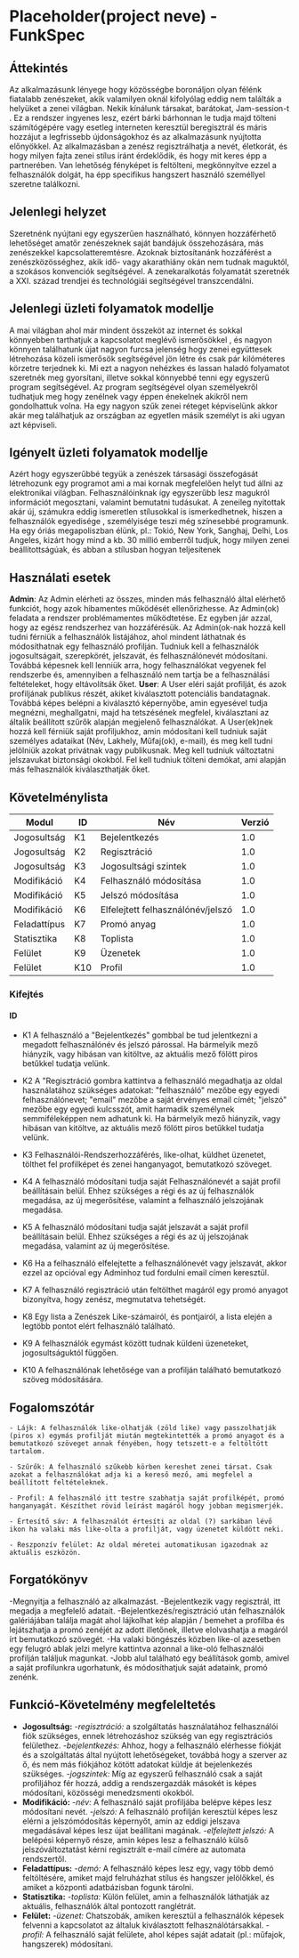 ﻿# Placeholder(project neve) - FunkSpec

## Áttekintés
Az alkalmazásunk lényege hogy közösségbe boronáljon olyan félénk fiatalabb zenészeket, akik valamilyen oknál kifolyólag eddig nem találták a helyüket a zenei világban. Nekik kínálunk társakat, barátokat, Jam-session-t .
Ez a rendszer ingyenes lesz, ezért bárki bárhonnan le tudja majd tölteni számítógépére vagy esetleg interneten keresztül beregisztrál és máris hozzájut a legfrissebb újdonságokhoz és az alkalmazásunk nyújtotta előnyökkel.
Az alkalmazásban a zenész regisztrálhatja a nevét, életkorát, és hogy milyen fajta zenei stílus iránt érdeklődik, és hogy mit keres épp a partnerében. Van lehetőség fényképet is feltölteni, megkönnyítve ezzel a felhasználók dolgát, ha épp specifikus hangszert használó személlyel szeretne találkozni.

## Jelenlegi helyzet
Szeretnénk nyújtani egy egyszerűen használható, könnyen hozzáférhető lehetőséget amatőr zenészeknek saját bandájuk összehozására, más zenészekkel kapcsolatteremtésre. Azoknak biztosítanánk hozzáférést a zenészközösséghez, akik idő- vagy akarathiány okán nem tudnak maguktól, a szokásos konvenciók segítségével. A zenekaralkotás folyamatát szeretnék a XXI. század trendjei és technológiái segítségével transzcendálni.

## Jelenlegi üzleti folyamatok modellje
A mai világban ahol már mindent összeköt az internet és sokkal könnyebben tarthatjuk a kapcsolatot meglévő ismerősökkel , és nagyon könnyen találhatunk újat nagyon furcsa jelenség hogy zenei együttesek létrehozása közeli ismerősök segítségével jön létre és csak pár kilóméteres körzetre terjednek ki. Mi ezt a nagyon nehézkes és lassan haladó folyamatot szeretnék meg gyorsítani, illetve sokkal könnyebbé tenni egy egyszerű program segítségével. Az program segítségével olyan személyekről tudhatjuk meg hogy zenélnek vagy éppen énekelnek akikről nem gondolhattuk volna. Ha egy nagyon szűk zenei réteget képviselünk akkor akár meg találhatjuk az országban az egyetlen másik személyt is aki ugyan azt képviseli. 

## Igényelt üzleti folyamatok modellje
Azért hogy egyszerűbbé tegyük a zenészek társasági összefogását  létrehozunk egy programot ami a mai kornak megfelelően helyt tud állni az elektronikai világban. Felhasználóinknak így egyszerűbb lesz magukról információt megosztani, valamint bemutatni tudásukat. A zeneileg nyitottak akár új, számukra eddig ismeretlen stílusokkal is ismerkedhetnek, hiszen a felhasználók egyedisége , személyisége teszi még színesebbé programunk. Ha egy óriás megapoliszban élünk, pl.: Tokió, New York, Sanghaj, Delhi, Los Angeles, kizárt hogy mind a kb. 30 millió emberről tudjuk, hogy milyen zenei beállítottságúak, és abban a stílusban hogyan teljesítenek

## Használati esetek
**Admin**: Az Admin elérheti az összes, minden más felhasználó által elérhető funkciót, hogy azok hibamentes működését ellenőrizhesse. Az Admin(ok) feladata a rendszer problémamentes működtetése. Ez egyben jár azzal, hogy az egész rendszerhez van hozzáférésük. Az Admin(ok-nak hozzá kell tudni férniük a felhasználók listájához, ahol mindent láthatnak és módosíthatnak egy felhasználó profilján. Tudniuk kell a felhasználók jogosultságait, szerepkörét, jelszavát, és felhasználónevét módosítani. Továbbá képesnek kell lenniük arra, hogy felhasználókat vegyenek fel rendszerbe és, amennyiben a felhasználó nem tartja be a felhasználási feltételeket, hogy eltávolítsák őket.
**User**: A User eléri saját profilját, és azok profiljának publikus részét, akiket kiválasztott potenciális bandatagnak. Továbbá képes belépni a kiválasztó képernyőbe, amin egyesével tudja megnézni, meghallgatni, majd ha tetszésének megfelel, kiválasztani az általik beállított szűrők alapján megjelenő felhasználókat. A User(ek)nek hozzá kell férniük saját profiljukhoz, amin módosítani kell tudniuk saját személyes adataikat (Név, Lakhely, Műfaj(ok), e-mail), és meg kell tudni jelölniük azokat privátnak vagy publikusnak. Meg kell tudniuk változtatni jelszavukat biztonsági okokból. Fel kell tudniuk tölteni demókat, ami alapján más felhasználók kiválaszthatják őket.

## Követelménylista

|   Modul   | ID |  Név   |  Verzió  |
|-----------|----|--------|----------|
|Jogosultság| K1 | Bejelentkezés|1.0|
|Jogosultság|K2|Regisztráció|1.0|
|Jogosultság|K3|Jogosultsági szintek|1.0|
|Modifikáció|K4|Felhasználó módosítása|1.0|
|Modifikáció|K5|Jelszó módosítása|1.0|
|Modifikáció|K6|Elfelejtett felhasználónév/jelszó|1.0|
|Feladattípus|K7|Promó anyag|1.0|
|Statisztika|K8|Toplista|1.0|
|Felület|K9|Üzenetek|1.0|
|Felület|K10|Profil|1.0|

### Kifejtés    
#### ID
- K1  A felhasználó a "Bejelentkezés" gombbal be tud jelentkezni a megadott felhasználónév és jelszó párossal. Ha bármelyik mező hiányzik, vagy hibásan van kitöltve, az aktuális mező fölött piros betűkkel tudatja velünk.

- K2  A "Regisztráció gombra kattintva a felhasználó megadhatja az oldal használatához szükséges adatokat: "felhasználó" mezőbe egy egyedi felhasználónevet; "email" mezőbe a saját érvényes email címét; "jelszó" mezőbe egy egyedi kulcsszót, amit harmadik személynek semmiféleképpen nem adhatunk ki.
Ha bármelyik mező hiányzik, vagy hibásan van kitöltve, az aktuális mező fölött piros betűkkel tudatja velünk.

- K3  Felhasználói-Rendszerhozzáférés, like-olhat, küldhet üzenetet, tölthet fel profilképet és zenei hanganyagot, bemutatkozó szöveget.

- K4 A felhasználó módosítani tudja saját Felhasználónevét a saját profil beállításain belül. Ehhez szükséges a régi és az új felhasználók megadása, az új megerősítése, valamint a felhasználó jelszojának megadása. 

- K5 A felhasználó módosítani tudja saját jelszavát a saját profil beállításain belül. Ehhez szükséges a régi és az új jelszojának megadása, valamint az új megerősítése.

- K6 Ha a felhasználó elfelejtette a felhasználónevét vagy jelszavát, akkor ezzel az opcióval egy Adminhoz tud fordulni email címen keresztül.

- K7 A felhasználó regisztráció után feltölthet magáról egy promó anyagot bizonyítva, hogy zenész, megmutatva tehetségét.

- K8 Egy lista a Zenészek Like-számairól, és pontjairól, a lista elején a legtöbb pontot elért felhasználó található.

- K9 A felhasználók egymást között tudnak küldeni üzeneteket, jogosultságuktól függően.

- K10 A felhasználónak lehetősége van a profilján található bemutatkozó szöveg módosítására.

## Fogalomszótár
	- Lájk: A felhasználók like-olhatják (zöld like) vagy passzolhatják (piros x) egymás profilját miután megtekintették a promó anyagot és a bemutatkozó szöveget annak fényében, hogy tetszett-e a feltöltött tartalom.

	- Szűrők: A felhasználó szűkebb körben kereshet zenei társat. Csak azokat a felhasználókat adja ki a kereső mező, ami megfelel a beállított feltételeknek.

	- Profil: A felhasználó itt testre szabhatja saját profilképét, promó hanganyagát. Készíthet rövid leírást magáról hogy jobban megismerjék.

	- Értesítő sáv: A felhasználót értesíti az oldal (?) sarkában lévő ikon ha valaki más like-olta a profilját, vagy üzenetet küldött neki.

	- Reszponzív felület: Az oldal méretei automatikusan igazodnak az aktuális eszközön.

## Forgatókönyv
-Megnyitja a felhasználó az alkalmazást.
-Bejelentkezik vagy regisztrál, itt megadja a megfelelő adatait.
-Bejelentkezés/regisztráció után felhasználók galériájában találja magát ahol lájkolhat kép alapján / bemehet a profilba és lejátszhatja a promó zenéjét az adott illetőnek, illetve elolvashatja a magáról írt bemutatkozó szövegét. 
-Ha valaki böngészés közben like-ol azesetben egy felugró ablak jelzi melyre kattintva azonnal a like-oló felhasználói profilján találjuk magunkat.
-Jobb alul található egy beállítások gomb, amivel a saját profilunkra ugorhatunk, és módosíthatjuk saját adataink, promó zenénk.

## Funkció-Követelmény megfeleltetés
- **Jogosultság:** *-regisztráció:* a szolgáltatás használatához felhasználói fiók szükséges, ennek létrehozáshoz szükség van egy regisztrációs felülethez. *-bejelentkezés:* Ahhoz, hogy a felhasználó elérhesse fiókját és a szolgáltatás által nyújtott lehetőségeket, továbbá hogy a szerver az ő, és nem más fiókjához kötött adatokat küldje át bejelenkezés szükséges. *-jogszintek:* Míg az egyszerű felhasználó csak a saját profiljához fér hozzá, addig a rendszergazdák másokét is képes módosítani, közösségi menedzsmenti okokból.
- **Modifikáció:** *-név:* A felhasználó saját profiljába belépve képes lesz módosítani nevét. *-jelszó:* A felhasználó profilján keresztül képes lesz elérni a jelszómódosítás képernyőt, amin az eddigi jelszava megadásával képes lesz újat beállítani magának. *-elfelejtett jelszó:* A belépési képernyő része, amin képes lesz a felhasználó külső jelszóváltoztatást kérni regisztrált e-mail címére az automata rendszertől.
- **Feladattípus:** *-demó:* A felhasználó képes lesz egy, vagy több demó feltöltésére, amiket majd felruházhat stílus és hangszer jelölőkkel, és amiket a központi adatbázisban fogunk tárolni.
- **Statisztika:** *-toplista:* Külön felület, amin a felhasználók láthatják az aktuális, felhasználók által pontozott ranglétrát.
- **Felület:** *-üzenet:* Chatszobák, amiken keresztül a felhasználók képesek felvenni a kapcsolatot az általuk kiválasztott felhasználótársakkal. *-profil:* A felhasználó saját felülete, ahol képes saját adatait (pl.: műfajok, hangszerek) módosítani.
